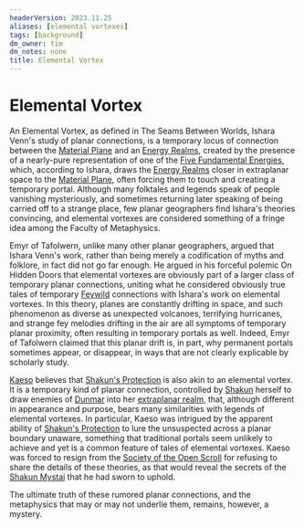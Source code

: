 ```yaml
---
headerVersion: 2023.11.25
aliases: [elemental vortexes]
tags: [background]
dm_owner: tim
dm_notes: none
title: Elemental Vortex
---
```

# Elemental Vortex

An Elemental Vortex, as defined in The Seams Between Worlds, Ishara Venn's study of planar connections, is a temporary locus of connection between the [Material Plane](<../material-plane.md>) and an [Energy Realms](<../energy-realms/energy-realms.md>), created by the presence of a nearly-pure representation of one of the [Five Fundamental Energies](<../energy-realms/energy-realms.md>), which, according to Ishara, draws the [Energy Realms](<../energy-realms/energy-realms.md>) closer in extraplanar space to the [Material Plane](<../material-plane.md>), often forcing them to touch and creating a temporary portal. Although many folktales and legends speak of people vanishing mysteriously, and sometimes returning later speaking of being carried off to a strange place, few planar geographers find Ishara's theories convincing, and elemental vortexes are considered something of a fringe idea among the Faculty of Metaphysics. 

Emyr of Tafolwern, unlike many other planar geographers, argued that Ishara Venn's work, rather than being merely a codification of myths and folklore, in fact did not go far enough. He argued in his forceful polemic On Hidden Doors that elemental vortexes are obviously part of a larger class of temporary planar connections, uniting what he considered obviously true tales of temporary [Feywild](<../feywild.md>) connections with Ishara's work on elemental vortexes. In this theory, planes are constantly drifting in space, and such phenomenon as diverse as unexpected volcanoes, terrifying hurricanes, and strange fey melodies drifting in the air are all symptoms of temporary planar proximity, often resulting in temporary portals as well. Indeed, Emyr of Tafolwern claimed that this planar drift is, in part, why permanent portals sometimes appear, or disappear, in ways that are not clearly explicable by scholarly study. 


[Kaeso](<../../people/chardonians/kaeso.md>) believes that [Shakun's Protection](<../../gods-and-religions/religions/five-siblings/shakun-s-protection.md>) is also akin to an elemental vortex. It is a temporary kind of planar connection, controlled by [Shakun](<../../gods-and-religions/gods/incorporeal-gods/dunmari-pantheon/shakun.md>) herself to draw enemies of [Dunmar](<../../gazetteer/greater-dunmar/realms/dunmar/dunmar.md>) into her [extraplanar realm](<../spiritual-realms/shakun-s-realm.md>), that, although different in appearance and purpose, bears many similarities with legends of elemental vortexes. In particular, Kaeso was intrigued by the apparent ability of [Shakun's Protection](<../../gods-and-religions/religions/five-siblings/shakun-s-protection.md>) to lure the unsuspected across a planar boundary unaware, something that traditional portals seem unlikely to achieve and yet is a common feature of tales of elemental vortexes. Kaeso was forced to resign from the [Society of the Open Scroll](<../../groups/chardonian-organizations/society-of-the-open-scroll.md>) for refusing to share the details of these theories, as that would reveal the secrets of the [Shakun Mystai](<../../groups/dunmari-mystery-cults/shakun-mystai.md>) that he had sworn to uphold. 


The ultimate truth of these rumored planar connections, and the metaphysics that may or may not underlie them, remains, however, a mystery.

